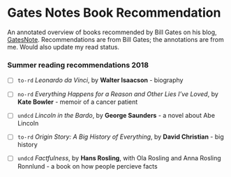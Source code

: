 Gates Notes Book Recommendation
===============================

An annotated overview of books recommended by Bill Gates on his blog, [GatesNote](https://www.gatesnotes.com/Books#All). 
Recommendations are from Bill Gates; the annotations are from me. Would also update my read status. 


### Summer reading recommendations 2018

- [ ]  `to-rd` *Leonardo da Vinci*, by **Walter Isaacson** - biography
- [ ]  `no-rd` *Everything Happens for a Reason and Other Lies I’ve Loved*, by **Kate Bowler** - memoir of a cancer patient 
- [ ]  `undcd` *Lincoln in the Bardo*, by **George Saunders** - a novel about Abe Lincoln
- [ ]  `to-rd` *Origin Story: A Big History of Everything*, by **David Christian** - big history
- [ ]  `undcd` *Factfulness*, by **Hans Rosling**, with Ola Rosling and Anna Rosling Ronnlund - a book on how people percieve facts

